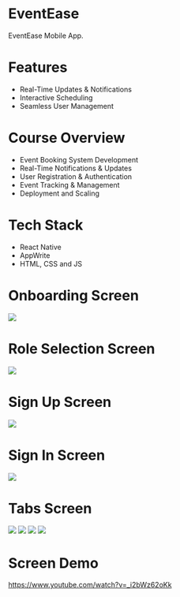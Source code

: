 # EventEase
EventEase Mobile App.

# Features
* Real-Time Updates & Notifications
* Interactive Scheduling
* Seamless User Management
  
# Course Overview
* Event Booking System Development
* Real-Time Notifications & Updates
* User Registration & Authentication
* Event Tracking & Management
* Deployment and Scaling
  
# Tech Stack
* React Native
* AppWrite
* HTML, CSS and JS

# Onboarding Screen
<img src="assets/images/onboarding-screen.jpg">  

# Role Selection Screen
<img src="assets/images/roleselection-screen.jpg"> 

# Sign Up Screen
<img src="assets/images/signup-screen.jpg">  

# Sign In Screen
<img src="assets/images/signin-screen.jpg">  

# Tabs Screen
<img src="assets/images/home-screen.jpg">   
<img src="assets/images/calendar-screen.jpg">   
<img src="assets/images/notification-screen.jpg">   
<img src="assets/images/profile-screen.jpg">   

# Screen  Demo
https://www.youtube.com/watch?v=_i2bWz62oKk
